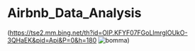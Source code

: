 # Airbnb_Data_Analysis



(https://tse2.mm.bing.net/th?id=OIP.KFYF07FGoLlmrglOUkO-3QHaEK&pid=Api&P=0&h=180
![bomma](https://github.com/Bhagyasri00/Airbnb_Data_Analysis/assets/142825445/776064d6-e9d5-4631-b851-cd30801ebaeb))
